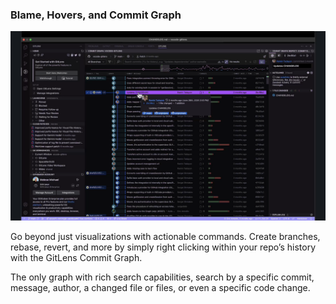 ### Blame, Hovers, and Commit Graph

<img src="./mock-wt-image.png" alt="Image"/>

Go beyond just visualizations with actionable commands. Create branches, rebase, revert, and more by simply right clicking within your repo’s history with the GitLens Commit Graph.

The only graph with rich search capabilities, search by a specific commit, message, author, a changed file or files, or even a specific code change.
